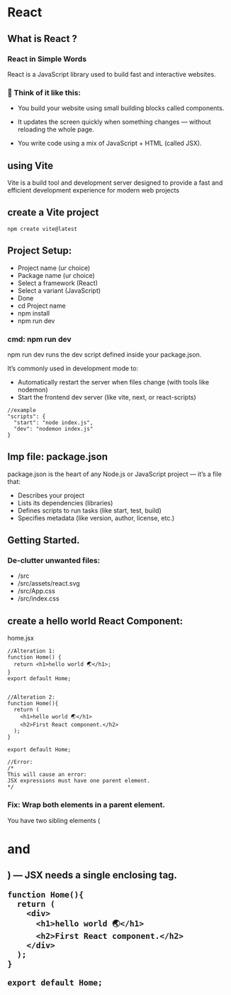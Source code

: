 # React

## What is React ?

### React in Simple Words

React is a JavaScript library used to build fast and interactive websites.

### 🧠 Think of it like this:

- You build your website using small building blocks called components.

- It updates the screen quickly when something changes — without reloading the whole page.

- You write code using a mix of JavaScript + HTML (called JSX).

## using Vite

Vite is a build tool and development server designed to provide a fast and efficient development experience for modern web projects

## create a Vite project

```
npm create vite@latest
```

## Project Setup:

- Project name (ur choice)
- Package name (ur choice)
- Select a framework (React)
- Select a variant (JavaScript)
- Done
- cd Project name
- npm install
- npm run dev

### cmd: npm run dev

npm run dev runs the dev script defined inside your package.json.

It’s commonly used in development mode to:

- Automatically restart the server when files change (with tools like nodemon)
- Start the frontend dev server (like vite, next, or react-scripts)

```
//example
"scripts": {
  "start": "node index.js",
  "dev": "nodemon index.js"
}
```

## Imp file: package.json

package.json is the heart of any Node.js or JavaScript project — it’s a file that:

- Describes your project
- Lists its dependencies (libraries)
- Defines scripts to run tasks (like start, test, build)
- Specifies metadata (like version, author, license, etc.)

## Getting Started.

### De-clutter unwanted files:

- /src
- /src/assets/react.svg
- /src/App.css
- /src/index.css

## create a hello world React Component:

home.jsx

```
//Alteration 1:
function Home() {
  return <h1>hello world 🌏</h1>;
}
export default Home;
```

```

//Alteration 2:
function Home(){
  return (
    <h1>hello world 🌏</h1>
    <h2>First React component.</h2>
  );
}

export default Home;

//Error:
/*
This will cause an error:
JSX expressions must have one parent element.
*/
```

### Fix: Wrap both elements in a parent element.

You have two sibling elements (<h1> and <h2>) — JSX needs a single enclosing tag.

```
function Home(){
  return (
    <div>
      <h1>hello world 🌏</h1>
      <h2>First React component.</h2>
    </div>
  );
}

export default Home;
```
